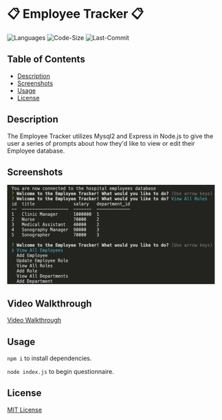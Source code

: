 
# :clipboard: Employee Tracker :clipboard:

![Languages](https://img.shields.io/github/languages/top/rucatues/Employee-Tracker)
![Code-Size](https://img.shields.io/github/languages/code-size/rucatues/Employee-Tracker)
![Last-Commit](https://img.shields.io/github/last-commit/rucatues/Employee-Tracker)


## Table of Contents

* [Description](#description)
* [Screenshots](#screenshots)
* [Usage](#usage)
* [License](#license)


## Description

The Employee Tracker utilizes Mysql2 and Express in Node.js to give the user a series of prompts about how they'd like to view or edit their Employee database. 

## Screenshots

![Terminal-Example](./assets/Screenshot.png)  

## Video Walkthrough

[Video Walkthrough](https://drive.google.com/file/d/1I7m2AvAscdkU8jfsbctQH0EniOxzuj00/view)

## Usage

`npm i` to install dependencies.

`node index.js` to begin questionnaire. 

## License 

[MIT License](https://opensource.org/licenses/MIT)
